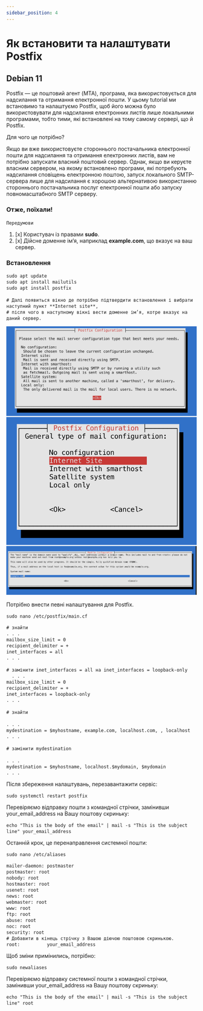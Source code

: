 ```yaml
---
sidebar_position: 4
---
```


# Як встановити та налаштувати Postfix

## Debian 11

Postfix — це поштовий агент (MTA), програма, яка використовується для надсилання та отримання електронної пошти. 
У цьому tutorial ми встановимо та налаштуємо Postfix, щоб його можна було використовувати для надсилання 
електронних листів лише локальними програмами, тобто тими, які встановлені на тому самому сервері, що й Postfix.

Для чого це потрібно?

Якщо ви вже використовуєте стороннього постачальника електронної пошти для надсилання та отримання електронних листів, 
вам не потрібно запускати власний поштовий сервер. Однак, якщо ви керуєте власним сервером, 
на якому встановлено програми, які потребують надсилання сповіщень електронною поштою, 
запуск локального SMTP-сервера лише для надсилання є хорошою альтернативою використанню стороннього 
постачальника послуг електронної пошти або запуску повномасштабного SMTP серверу.

### Отже, поїхали!

`Передумови`

1. [x] Користувач із правами **sudo**.
2. [x] Дійсне доменне ім’я, наприклад **example.com**, що вказує на ваш сервер.

### Встановлення

```shell
sudo apt update
sudo apt install mailutils
sudo apt install postfix

# Далі появиться вікно де потрібно підтвердити встановлення і вибрати наступний пункт **Internet site**,
# після чого в наступному вікні вести доменне ім’я, котре вказує на даний сервер.
```
![Abstract Factory UML](./images/postfix-configuration.png)
![Abstract Factory UML](./images/internet-site.png)
![Abstract Factory UML](./images/system-mail-name.png)

Потрібно внести певні налаштування для Postfix.
```shell
sudo nano /etc/postfix/main.cf
```

```shell {12,24} title="/etc/postfix/main.cf"
# знайти
. . .
mailbox_size_limit = 0
recipient_delimiter = +
inet_interfaces = all
. . .

# замінити inet_interfaces = all на inet_interfaces = loopback-only
  . . .
mailbox_size_limit = 0
recipient_delimiter = +
inet_interfaces = loopback-only
. . .

# знайти

. . .
mydestination = $myhostname, example.com, localhost.com, , localhost
. . .

# замінити mydestination

. . .
mydestination = $myhostname, localhost.$mydomain, $mydomain
. . .
```

Після збереження налаштувань, перезавантажити сервіс:
```shell
sudo systemctl restart postfix
```

Перевіряємо відправку пошти з командної стрічки, замінивши your_email_address на Вашу поштову скриньку:

```shell
echo "This is the body of the email" | mail -s "This is the subject line" your_email_address
```

Останній крок, це перенаправлення системної пошти:

```shell
sudo nano /etc/aliases
```

```shell {14} title="/etc/aliases"
mailer-daemon: postmaster
postmaster: root
nobody: root
hostmaster: root
usenet: root
news: root
webmaster: root
www: root
ftp: root
abuse: root
noc: root
security: root
# Добавити в кінець стрічку з Вашою діючою поштовою скринькою.
root:          your_email_address
```
Щоб зміни примінились, потрібно:

```shell
sudo newaliases
```

Перевіряємо відправку системної пошти з командної стрічки, замінивши your_email_address на Вашу поштову скриньку:

```shell
echo "This is the body of the email" | mail -s "This is the subject line" root
```

